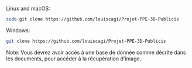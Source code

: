 
Linux and macOS:

```bash
sudo git clone https://github.com/louiscagi/Projet-PPE-3D-Publicis
```

Windows:

```bash
git clone https://github.com/louiscagi/Projet-PPE-3D-Publicis
```

Note: Vous devrez avoir accès à une base de donnée comme décrite dans les documents, pour accéder à la récupération d'image. 
